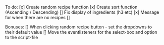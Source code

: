 To do:
[x] Create random recipe function
[x] Create sort function (Ascending / Descending)
[] Fix display of ingredients (h3 etc)
[x] Message for when there are no recipes
[]

Bonuses:
[] When clicking random recipe button - set the dropdowns to their default value
[] Move the eventlisteners for the select-box and option to the script-file
